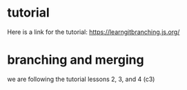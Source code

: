 # tutorial
Here is a link for the tutorial: https://learngitbranching.js.org/

# branching and merging
we are following the tutorial lessons 2, 3, and 4 (c3)